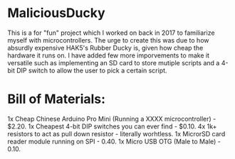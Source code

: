 # MaliciousDucky
This is a for "fun" project which I worked on back in 2017 to familiarize myself with microcontrollers. The urge to create this was due to how absurdly expensive HAK5's Rubber Ducky is, given how cheap the hardware it runs on. I have added few more imporvements to make it versatile such as implementing an SD card to store mutiple scripts and a 4-bit DIP switch to allow the user to pick a certain script.

# Bill of Materials:

1x Cheap Chinese Arduino Pro Mini (Running a XXXX microcontroller) - $2.20.
1x Cheapest 4-bit DIP switches you can ever find - $0.10.
4x 1k+ resistors to act as pull down resistor - literally worhtless. 
1x MicrorSD card reader module running on SPI - 0.40.
1x Micro USB OTG (Male to Male) - 0.10.


